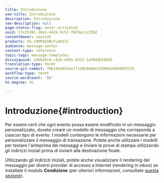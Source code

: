 ```yaml
---
title: Introduzione
seo-title: Introduzione
description: Introduzione
seo-description: null
page-status-flag: never-activated
uuid: 5fe35361-16e1-4424-9c57-f029ec1c2502
contentOwner: sauviat
products: SG_CAMPAIGN/CLASSIC
audience: message-center
content-type: reference
topic-tags: message-templates
discoiquuid: 18bb18c6-c41b-4501-9312-1af04db10dd5
translation-type: tm+mt
source-git-commit: 70b143445b2e77128b9404e35d96b39694d55335
workflow-type: tm+mt
source-wordcount: '93'
ht-degree: 4%

---
```



# Introduzione{#introduction}

Per essere certi che ogni evento possa essere modificato in un messaggio personalizzato, dovete creare un modello di messaggio che corrisponda a ciascun tipo di evento. I modelli contengono le informazioni necessarie per personalizzare il messaggio di transazione. Potete anche utilizzare i modelli per testare l&#39;anteprima dei messaggi e inviare le prove di stampa utilizzando gli indirizzi iniziali prima di inviarli alla destinazione finale.

Utilizzando gli indirizzi iniziali, potete anche visualizzare il rendering del messaggio per diversi provider di accesso a Internet (rendering in inbox) se installate il modulo **Condizione** (per ulteriori informazioni, consultate [questa sezione](../../delivery/using/about-deliverability.md)).
